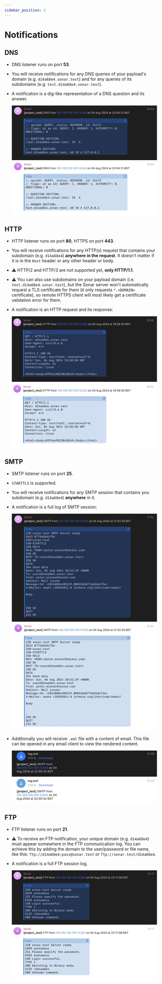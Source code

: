 ```yaml
---
sidebar_position: 2
---
```


# Notifications

## DNS

- DNS listener runs on port **53**.
- You will receive notifications for any DNS queries of your payload's domain (e.g. `d14a68e4.sonar.test`)
  and for any queries of its subdomains (e.g. `test.d14a68e4.sonar.test`).
- A notification is a dig-like representation of a DNS question and its answer.

  ![DNS notification example](../assets/dns_notification_dark.png#gh-dark-mode-only)![DNS notification example](../assets/dns_notification_light.png#gh-light-mode-only)

## HTTP

- HTTP listener runs on port **80**, HTTPS on port **443**.
- You will receive notifications for any HTTP(s) request that contains your subdomain (e.g. `d14a68e4`) **anywhere in the request**.
  It doesn't matter if it is in the `Host` header or any other header or body.
- ⚠️ HTTP/2 and HTTP/3 are not supported yet, **only HTTP/1.1**.
- ⚠️ You can also use subdomains on your payload domain (i.e. `test.d14a68e4.sonar.test`), but
  the Sonar server won't automatically request a TLS certificate for them (it only requests `*.<DOMAIN>` certificate),
  so remote HTTPS client will most likely get a certificate validation error for them.
- A notification is an HTTP request and its response:

  ![HTTP notification](../assets/http_notification_dark.png#gh-dark-mode-only)![HTTP notification](../assets/http_notification_light.png#gh-light-mode-only)

## SMTP

- SMTP listener runs on port **25**.
- `STARTTLS` is supported.
- You will receive notifications for any SMTP session that contains you subdomain (e.g. `d14a68e4`) **anywhere** in it.
- A notification is a full log of SMTP session:

  ![SMTP notification](../assets/smtp_notification_dark.png#gh-dark-mode-only)![SMTP notification](../assets/smtp_notification_light.png#gh-light-mode-only)

- Additionally you will receive `.eml` file with a content of email. This file can be opened in any email client to view the rendered content.

  ![SMTP notification EML](../assets/smtp_notification_eml_dark.png#gh-dark-mode-only)![SMTP notification EML](../assets/smtp_notification_eml_light.png#gh-light-mode-only)

## FTP

- FTP listener runs on port **21**.
- ⚠️ To receive an FTP notification, your unique domain (e.g. `d14a68e4`) must appear somewhere in the FTP communication log.
  You can achieve this by adding the domain to the user/password or file name, like this: `ftp://d14a68e4:pass@sonar.test` or `ftp://sonar.test/d14a68e4`.
- A notification is a full FTP session log.

  ![FTP notification](../assets/ftp_notification_dark.png#gh-dark-mode-only)![FTP notification](../assets/ftp_notification_light.png#gh-light-mode-only)
